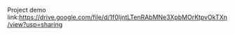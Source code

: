 Project demo link:https://drive.google.com/file/d/1f0IjntLTenRAbMNe3XpbMOrKtpvOkTXn/view?usp=sharing
